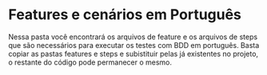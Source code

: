 # Features e cenários em Português
Nessa pasta você encontrará os arquivos de feature e os arquivos de steps que são necessários para executar os testes com BDD em português.
Basta copiar as pastas features e steps e subistituir pelas já existentes no projeto, o restante do código pode permanecer o mesmo.
